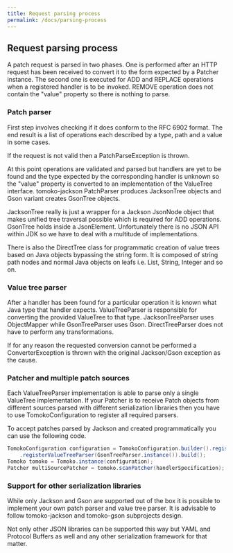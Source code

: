 ```yaml
---
title: Request parsing process
permalink: /docs/parsing-process
---
```

## Request parsing process

A patch request is parsed in two phases. One is performed after an HTTP request has been received to convert it to the form expected by a Patcher instance.
The second one is executed for ADD and REPLACE operations when a registered handler is to be invoked. REMOVE operation does not contain the "value" property so there is nothing to parse.

### Patch parser

First step involves checking if it does conform to the RFC 6902 format. The end result is a list of operations each described by a type, path and a value in some cases.

If the request is not valid then a PatchParseException is thrown.

At this point operations are validated and parsed but handlers are yet to be found and the type expected by the corresponding handler is unknown so the "value" property is converted to an implementation of the ValueTree interface.
tomoko-jackson PatchParser produces JacksonTree objects and Gson variant creates GsonTree objects.

JacksonTree really is just a wrapper for a Jackson JsonNode object that makes unified tree traversal possible which is required for ADD operations. GsonTree holds inside a JsonElement.
Unfortunately there is no JSON API within JDK so we have to deal with a multitude of implementations.

There is also the DirectTree class for programmatic creation of value trees based on Java objects bypassing the string form. It is composed of string path nodes and normal Java objects on leafs i.e. List, String, Integer and so on.

### Value tree parser

After a handler has been found for a particular operation it is known what Java type that handler expects. ValueTreeParser is responsible for converting the provided ValueTree to that type.
JacksonTreeParser uses ObjectMapper while GsonTreeParser uses Gson. DirectTreeParser does not have to perform any transformations.

If for any reason the requested conversion cannot be performed a ConverterException is thrown with the original Jackson/Gson exception as the cause.

### Patcher and multiple patch sources

Each ValueTreeParser implementation is able to parse only a single ValueTree implementation.
If your Patcher is to receive Patch objects from different sources parsed with different serialization libraries then you have to use TomokoConfiguration to register all required parsers.

To accept patches parsed by Jackson and created programmatically you can use the following code.

```java
TomokoConfiguration configuration = TomokoConfiguration.builder().registerValueTreeParser(JacksonTreeParser.instance())
    .registerValueTreeParser(GsonTreeParser.instance()).build();
Tomoko tomoko = Tomoko.instance(configuration);
Patcher multiSourcePatcher = tomoko.scanPatcher(handlerSpecification);
```

### Support for other serialization libraries

While only Jackson and Gson are supported out of the box it is possible to implement your own patch parser and value tree parser. It is advisable to follow tomoko-jackson and tomoko-gson subprojects design.

Not only other JSON libraries can be supported this way but YAML and Protocol Buffers as well and any other serialization framework for that matter.